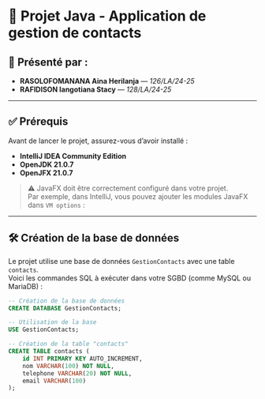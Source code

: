 # 📌 Projet Java - Application de gestion de contacts

## 👥 Présenté par :
- **RASOLOFOMANANA Aina Herilanja** — *126/LA/24-25*
- **RAFIDISON Iangotiana Stacy** — *128/LA/24-25*

---

## ✅ Prérequis

Avant de lancer le projet, assurez-vous d’avoir installé :

- **IntelliJ IDEA Community Edition**
- **OpenJDK 21.0.7**
- **OpenJFX 21.0.7**

> ⚠️ JavaFX doit être correctement configuré dans votre projet.  
> Par exemple, dans IntelliJ, vous pouvez ajouter les modules JavaFX dans `VM options` :

---

## 🛠️ Création de la base de données

Le projet utilise une base de données `GestionContacts` avec une table `contacts`.  
Voici les commandes SQL à exécuter dans votre SGBD (comme MySQL ou MariaDB) :

```sql
-- Création de la base de données
CREATE DATABASE GestionContacts;

-- Utilisation de la base
USE GestionContacts;

-- Création de la table "contacts"
CREATE TABLE contacts (
    id INT PRIMARY KEY AUTO_INCREMENT,
    nom VARCHAR(100) NOT NULL,
    telephone VARCHAR(20) NOT NULL,
    email VARCHAR(100)
);
